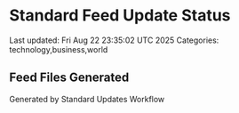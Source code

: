 # Standard Feed Update Status
Last updated: Fri Aug 22 23:35:02 UTC 2025
Categories: technology,business,world

## Feed Files Generated

Generated by Standard Updates Workflow
